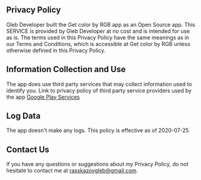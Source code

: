 ## Privacy Policy
Gleb Developer built the Get color by RGB app as an Open Source app. This SERVICE is provided by Gleb Developer at no cost and is intended for use as is.
The terms used in this Privacy Policy have the same meanings as in our Terms and Conditions, which is accessible at Get color by RGB unless otherwise defined in 
this Privacy Policy.
## Information Collection and Use
The app does use third party services that may collect information used to identify you.
Link to privacy policy of third party service providers used by the app
   [Google Play Services](https://www.google.com/policies/privacy/)
## Log Data
The app doesn't make any logs.
This policy is effective as of 2020-07-25
## Contact Us
If you have any questions or suggestions about my Privacy Policy, do not hesitate to contact me at rasskazovgleb@gmail.com.
